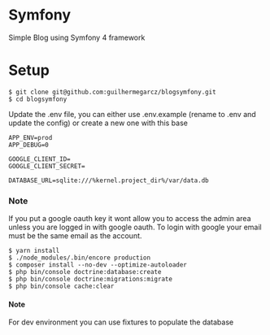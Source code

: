 # Symfony
Simple Blog using Symfony 4 framework

# Setup
```shell script
$ git clone git@github.com:guilhermegarcz/blogsymfony.git
$ cd blogsymfony
```
Update the .env file, you can either use .env.example (rename to .env and update the config) or create a new one with this base
```dotenv
APP_ENV=prod
APP_DEBUG=0

GOOGLE_CLIENT_ID=
GOOGLE_CLIENT_SECRET=

DATABASE_URL=sqlite:///%kernel.project_dir%/var/data.db
```
### Note
If you put a google oauth key it wont allow you to access the admin area unless you are logged in with google oauth.
To login with google your email must be the same email as the account.

```shell script
$ yarn install
$ ./node_modules/.bin/encore production
$ composer install --no-dev --optimize-autoloader
$ php bin/console doctrine:database:create
$ php bin/console doctrine:migrations:migrate
$ php bin/console cache:clear
```
#### Note
For dev environment you can use fixtures to populate the database

